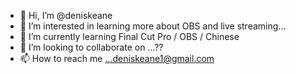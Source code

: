 - 👋 Hi, I’m @deniskeane
- 👀 I’m interested in learning more about OBS and live streaming...
- 🌱 I’m currently learning Final Cut Pro / OBS / Chinese
- 💞️ I’m looking to collaborate on ...??
- 📫 How to reach me ...deniskeane1@gmail.com

<!---
deniskeane/deniskeane is a ✨ special ✨ repository because its `README.md` (this file) appears on your GitHub profile.
You can click the Preview link to take a look at your changes.
--->

